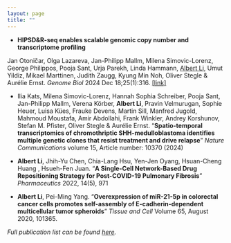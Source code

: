 ```yaml
---
layout: page
title: ""
---
```

 - **HIPSD&R-seq enables scalable genomic copy number and transcriptome profiling**


Jan Otoničar, Olga Lazareva, Jan-Philipp Mallm, Milena Simovic-Lorenz, George Philippos, Pooja Sant, Urja Parekh, Linda Hammann, <u>Albert Li</u>, Umut Yildiz, Mikael Marttinen, Judith Zaugg, Kyung Min Noh, Oliver Stegle & Aurélie Ernst. *Genome Biol* 2024 Dec 18;25(1):316. [[link]](https://genomebiology.biomedcentral.com/articles/10.1186/s13059-024-03450-0)
 
 - Ilia Kats, Milena Simovic-Lorenz, Hannah Sophia Schreiber, Pooja Sant, Jan-Philipp Mallm, Verena Körber, **Albert Li**, Pravin Velmurugan, Sophie Heuer, Luisa Kües, Frauke Devens, Martin Sill, Manfred Jugold, Mahmoud Moustafa, Amir Abdollahi, Frank Winkler, Andrey Korshunov, Stefan M. Pfister, Oliver Stegle & Aurélie Ernst. “**Spatio-temporal transcriptomics of chromothriptic SHH-medulloblastoma identifies multiple genetic clones that resist treatment and drive relapse**” *Nature Communications* volume 15, Article number: 10370 (2024)
   
 - **Albert Li**, Jhih-Yu Chen, Chia-Lang Hsu, Yen-Jen Oyang, Hsuan-Cheng Huang , Hsueh-Fen Juan. “**A Single-Cell Network-Based Drug Repositioning Strategy for Post-COVID-19 Pulmonary Fibrosis**” *Pharmaceutics* 2022, 14(5), 971

 - **Albert Li**, Pei-Ming Yang. “**Overexpression of miR-21-5p in colorectal cancer cells promotes self-assembly of E-cadherin-dependent multicellular tumor spheroids**” *Tissue and Cell* Volume 65, August 2020, 101365.



*Full publication list can be found [here](https://scholar.google.com/citations?user=qmUPsaQAAAAJ&hl=en).*
